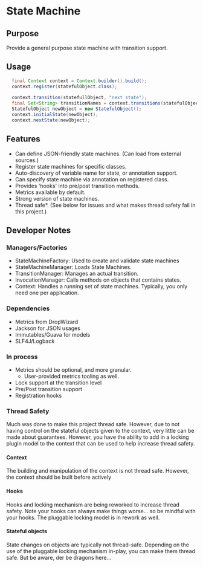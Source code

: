 # State Machine

## Purpose
Provide a general purpose state machine with transition support.

## Usage
```java
  final Context context = Context.builder().build();
  context.register(statefulObject.class);
  
  context.transition(statefullObject, "next state");
  final Set<String> transitionNames = context.transitions(statefulObject);
  StatefulObject newObject = new StatefulObject();
  context.initialState(newObject);
  context.nextState(newObject);
```

## Features
* Can define JSON-friendly state machines. (Can load from external sources.)
* Register state machines for specific classes.
* Auto-discovery of variable name for state, or annotation support.
* Can specify state machine via annotation on registered class.
* Provides 'hooks' into pre/post transition methods.
* Metrics available by default.
* Strong version of state machines.
* Thread safe*. (See below for issues and what makes thread safety fail in this project.)

## Developer Notes

### Managers/Factories
* StateMachineFactory: Used to create and validate state machines
* StateMachineManager: Loads State Machines.
* TransitionManager: Manages an actual transition.
* InvocationManager: Calls methods on objects that contains states.
* Context: Handles a running set of state machines. Typically, you only need one per application.

### Dependencies
* Metrics from DropWizard
* Jackson for JSON usages
* Immutables/Guava for models
* SLF4J/Logback

### In process
* Metrics should be optional, and more granular.
  * User-provided metrics tooling as well.
* Lock support at the transition level
* Pre/Post transition support
* Registration hooks

### Thread Safety
Much was done to make this project thread safe. However, due to not having control on the stateful objects given
to the context, very little can be made about guarantees. However, you have the ability to add in a locking 
plugin model to the context that can be used to help increase thread safety.

#### Context
The building and manipulation of the context is not thread safe. However, the context should be built before actively

#### Hooks
Hooks and locking mechanism are being reworked to increase thread safety. Note your hooks can always make things worse... so be mindful
with your hooks. The pluggable locking model is in rework as well.

#### Stateful objects
State changes on objects are typically not thread-safe. Depending on the use of the pluggable locking mechanism in-play,
you can make them thread safe. But be aware, der be dragons here...